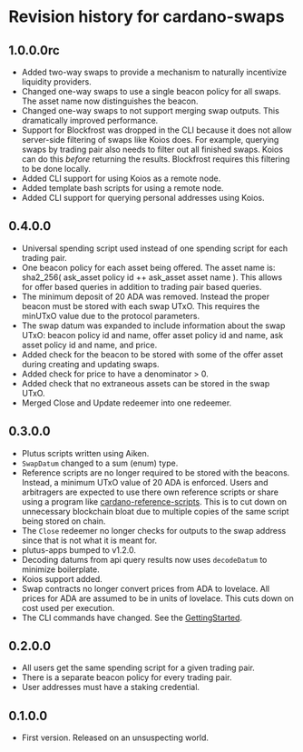 # Revision history for cardano-swaps

## 1.0.0.0rc

- Added two-way swaps to provide a mechanism to naturally incentivize liquidity providers.
- Changed one-way swaps to use a single beacon policy for all swaps. The asset name now
distinguishes the beacon.
- Changed one-way swaps to not support merging swap outputs. This dramatically improved performance.
- Support for Blockfrost was dropped in the CLI because it does not allow server-side filtering of
swaps like Koios does. For example, querying swaps by trading pair also needs to filter out all
finished swaps. Koios can do this *before* returning the results. Blockfrost requires this filtering
to be done locally.
- Added CLI support for using Koios as a remote node.
- Added template bash scripts for using a remote node.
- Added CLI support for querying personal addresses using Koios.

## 0.4.0.0

- Universal spending script used instead of one spending script for each trading pair.
- One beacon policy for each asset being offered. The asset name is: sha2_256( ask_asset policy id ++ ask_asset asset name ). This allows for offer based queries in addition to trading pair based queries.
- The minimum deposit of 20 ADA was removed. Instead the proper beacon must be stored with each swap UTxO. This requires the minUTxO value due to the protocol parameters.
- The swap datum was expanded to include information about the swap UTxO: beacon policy id and name, offer asset policy id and name, ask asset policy id and name, and price.
- Added check for the beacon to be stored with some of the offer asset during creating and updating swaps.
- Added check for price to have a denominator > 0.
- Added check that no extraneous assets can be stored in the swap UTxO.
- Merged Close and Update redeemer into one redeemer.

## 0.3.0.0

- Plutus scripts written using Aiken.
- `SwapDatum` changed to a sum (enum) type.
- Reference scripts are no longer required to be stored with the beacons. Instead, a minimum UTxO value of 20 ADA is enforced. Users and arbitragers are expected to use there own reference scripts or share using a program like [cardano-reference-scripts](https://github.com/fallen-icarus/cardano-reference-scripts). This is to cut down on unnecessary blockchain bloat due to multiple copies of the same script being stored on chain.
- The `Close` redeemer no longer checks for outputs to the swap address since that is not what it is meant for.
- plutus-apps bumped to v1.2.0.
- Decoding datums from api query results now uses `decodeDatum` to minimize boilerplate.
- Koios support added.
- Swap contracts no longer convert prices from ADA to lovelace. All prices for ADA are assumed to be in units of lovelace. This cuts down on cost used per execution.
- The CLI commands have changed. See the [GettingStarted](GettingStarted.md).

## 0.2.0.0

- All users get the same spending script for a given trading pair.
- There is a separate beacon policy for every trading pair.
- User addresses must have a staking credential.

## 0.1.0.0

* First version. Released on an unsuspecting world.
